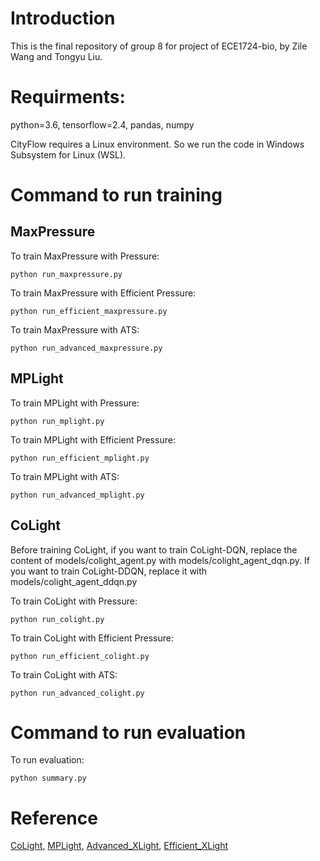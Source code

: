# Introduction

This is the final repository of group 8 for project of ECE1724-bio, by Zile Wang and Tongyu Liu.

# Requirments:
python=3.6, tensorflow=2.4, pandas, numpy

CityFlow requires a Linux environment. So we run the code in Windows Subsystem for Linux (WSL).

# Command to run training

## MaxPressure

To train MaxPressure with Pressure:

`python run_maxpressure.py`

To train MaxPressure with Efficient Pressure:

`python run_efficient_maxpressure.py`

To train MaxPressure with ATS:

`python run_advanced_maxpressure.py`

## MPLight

To train MPLight with Pressure:

`python run_mplight.py`

To train MPLight with Efficient Pressure:

`python run_efficient_mplight.py`

To train MPLight with ATS:

`python run_advanced_mplight.py`

## CoLight

Before training CoLight, if you want to train CoLight-DQN, replace the content of models/colight_agent.py with models/colight_agent_dqn.py. If you want to train CoLight-DDQN, replace it with models/colight_agent_ddqn.py

To train CoLight with Pressure:

`python run_colight.py`

To train CoLight with Efficient Pressure:

`python run_efficient_colight.py`

To train CoLight with ATS:

`python run_advanced_colight.py`

# Command to run evaluation

To run evaluation:

`python summary.py`

# Reference

 [CoLight](https://github.com/wingsweihua/colight), [MPLight](https://github.com/Chacha-Chen/MPLight), [Advanced_XLight](https://github.com/LiangZhang1996/Advanced_XLight), [Efficient_XLight](https://github.com/LiangZhang1996/Efficient_XLight)
